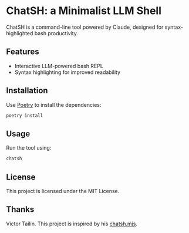 # ChatSH: a Minimalist LLM Shell

ChatSH is a command-line tool powered by Claude, designed for syntax-highlighted bash productivity.

## Features
- Interactive LLM-powered bash REPL
- Syntax highlighting for improved readability

## Installation

Use [Poetry](https://python-poetry.org/) to install the dependencies:

```bash
poetry install
```

## Usage

Run the tool using:

```bash
chatsh
```

## License
This project is licensed under the MIT License.

## Thanks
Victor Tailin. This project is inspired by his [chatsh.mjs](https://web.archive.org/web/20240000000000*/https://github.com/VictorTaelin/AI-scripts/blob/main/chatsh.mjs). 
